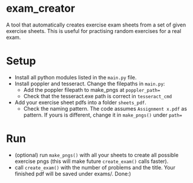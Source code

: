 # exam_creator
A tool that automatically creates exercise exam sheets from a set of given exercise sheets. This is useful for practising random exercises for a real exam. 

# Setup
- Install all python modules listed in the `main.py` file.
- Install poppler and tesseract. Change the filepaths in `main.py`:
   - Add the poppler filepath to make_pngs at `poppler_path=`
   - Check that the tesseract.exe path is correct in `tesseract_cmd`
- Add your exercise sheet pdfs into a folder `sheets_pdf`.
  - Check the naming pattern. The code assumes `Assignment x.pdf` as pattern. If yours is different, change it in `make_pngs()` under `path=`
# Run
- (optional) run `make_pngs()` with all your sheets to create all possible exercise pngs (this will make future `create_exam()` calls faster).
- call `create_exam()` with the number of problems and the title. Your finished pdf will be saved under exams/. Done:)
